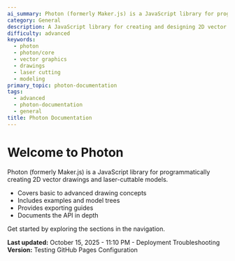 ```yaml
---
ai_summary: Photon (formerly Maker.js) is a JavaScript library for programmatically creating 2D vector drawings and laser-cuttable models.
category: General
description: A JavaScript library for creating and designing 2D vector graphics, drawings, and laser-cuttable models.
difficulty: advanced
keywords:
  - photon
  - photon/core
  - vector graphics
  - drawings
  - laser cutting
  - modeling
primary_topic: photon-documentation
tags:
  - advanced
  - photon-documentation
  - general
title: Photon Documentation
---
```


# Welcome to Photon

Photon (formerly Maker.js) is a JavaScript library for programmatically creating 2D vector drawings and laser-cuttable models.

- Covers basic to advanced drawing concepts
- Includes examples and model trees
- Provides exporting guides
- Documents the API in depth

Get started by exploring the sections in the navigation.

**Last updated:** October 15, 2025 - 11:10 PM - Deployment Troubleshooting  
**Version:** Testing GitHub Pages Configuration

